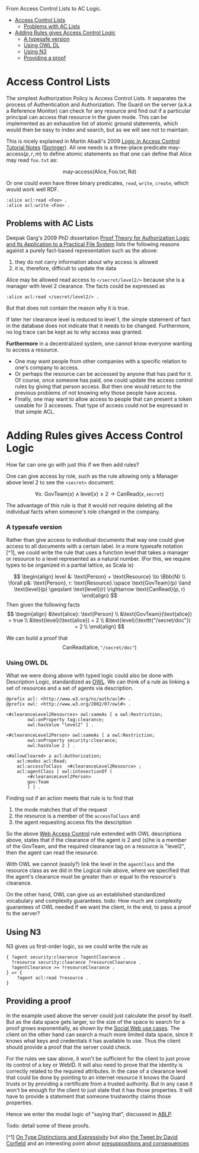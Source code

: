 From Access Control Lists to AC Logic.

- [Access Control Lists](#access-control-lists)
  - [Problems with AC Lists](#problems-with-ac-lists)
- [Adding Rules gives Access Control Logic](#adding-rules-gives-access-control-logic)
    - [A typesafe version](#a-typesafe-version)
    - [Using OWL DL](#using-owl-dl)
  - [Using N3](#using-n3)
  - [Providing a proof](#providing-a-proof)


# Access Control Lists 

The simplest Authorization Policy is Access Control Lists. It separates the process of Authentication and Authorization. The Guard on the server (a.k.a a Reference Monitor) can check for any resource and find out if a particular principal can access that resource in the given mode.
This can be implemented as an exhaustive list of atomic ground statements, which would then be easy to index and search, but as we will see not to maintain.

This is nicely explained in Martin Abadi's 2009 [Logic in Access Control Tutorial Notes](https://users.soe.ucsc.edu/~abadi/Papers/fosad-acllogic.pdf) ([Springer](https://link.springer.com/chapter/10.1007/978-3-642-03829-7_5)). All one needs is a three-place predicate $\text{may-access}(p, r, m)$ to define atomic statements so that one can define that Alice may read `foo.txt` as: 

$$
\text{may-access}(\text{Alice}, \text{Foo.txt}, \text{Rd})
$$

Or one could even have three binary predicates, `read`, `write`, `create`, which would work well RDF.

```Turtle
:alice acl:read <Foo> .
:alice acl:write <Foo> .
```

## Problems with AC Lists

Deepak Garg's 2009 PhD dissertation [Proof Theory for Authorization Logic and Its Application to a Practical File System](https://people.mpi-sws.org/~dg/papers/papers.html#theses) lists the following reasons against a purely fact-based representation such as
the above:
1. they do not carry information about why access is allowed
2. it is, therefore, difficult to update the data

Alice may be allowed read access to `</secret/level2/>` because she is a manager with level 2 clearance. The facts could be expressed as

```turtle
:alice acl:read </secret/level2/> .
```

But that does not contain the reason why it is true.

If later her clearance level is reduced to level 1, the simple statement of fact in the database does not indicate that it needs to be changed. Furthermore, no log trace can be kept as to why access was granted.

**Furthermore** in a decentralized system, one cannot know everyone wanting to access a resource. 
* One may want people from other companies with a specific relation to one's company to access. 
* Or perhaps the resource can be accessed by anyone that has paid for it. Of course, once someone has paid, one could update the access control rules by giving that person access. But then one would return to the previous problems of not knowing why those people have access.
* Finally, one may want to allow access to people that can present a token useable for 3 accesses. That type of access could not be expressed in that simple ACL.

# Adding Rules gives Access Control Logic

How far can one go with just this if we then add rules?

One can give access by role, such as the rule allowing only a Manager above level 2 to see the `<secret>` document.

$$
\forall x. \text{ GovTeam}(x) \land \text{level}(x) \geqslant 2 \rightarrow \text{CanRead}(x, \texttt{secret}) 
$$

The advantage of this rule is that it would not require deleting all the individual facts when someone's role changed in the company.

### A typesafe version

Rather than give access to individual documents that way one could give access to all documents with a certain label.
In a more typesafe notation [^1], we could write the rule that uses a function $\text{level}$ that takes a manager or resource to a level represented as a natural number. (For this, we require types to be organized in a partial lattice, as Scala is)

$$
\begin{align}
level &: \text{Person} + \text{Resource} \to \Bbb{N} \\
\forall p&: \text{Person}, r: \text{Resource}.\space \text{GovTeam}(p) \land \text{level}(p) \geqslant \text{level}(r) \rightarrow \text{CanRead}(p, r)
\end{align}
$$
Then given the following facts
$$
\begin{align}
&\text{alice}: \text{Person} \\
&\text{GovTeam}(\text{alice}) = true \\
&\text{level}(\text{alice}) = 2 \\
&\text{level}(\texttt{"/secret/doc"}) = 2 \\
\end{align}
$$

We can build a proof that 
$$\text{CanRead}(\text{alice}, \texttt{"/secret/doc"})$$

### Using OWL DL

What we were doing above with typed logic could also be
done with Description Logic, standardized as [OWL](https://www.w3.org/TR/owl2-primer/). 
We can think of a rule as
linking a set of resources and a set of agents via description.

```turtle
@prefix acl: <http://www.w3.org/ns/auth/acl#> .
@prefix owl: <http://www.w3.org/2002/07/owl#> .

<#clearanceLevel2Resources> owl:sameAs [ a owl:Restriction;
        owl:onProperty tag:clearance;
        owl:hasValue "level2" ] .

<#clearanceLevel2Person> owl:sameAs [ a owl:Restriction;
        owl:onProperty security:clearance;
        owl:hasValue 2 ] . 

<#allowCleared> a acl:Authorization;
    acl:modes acl:Read;
    acl:accessToClass  <#clearanceLevel2Resource> ;
    acl:agentClass [ owl:intesectionOf (
        <#clearanceLevel2Person>
        gov:Team
        ) ] .
```

 Finding out if an action meets that rule is to find that
1. the mode matches that of the request
2. the resource is a member of the `accessToClass` and 
3. the agent requesting access fits the description

So the above [Web Access Control](https://solidproject.org/TR/wac) rule extended with OWL descriptions above, states that if the clearance of the agent is 2 and (s)he is a member of the GovTeam, and the required clearance tag on a resource is "level2", then the agent can read the resource.

With OWL we cannot (easily?) link the level in the `agentClass` and the resource class as we did in the Logical rule above, where we specified that the agent's clearance must be greater than or equal to the resource's clearance.

On the other hand, OWL can give us an established standardized vocabulary and complexity guarantees.
todo: How much are complexity guarantees of OWL needed if we want the client, in the end, to pass a proof to the server?


## Using N3

N3 gives us first-order logic, so we could write the rule as

```turtle
{ ?agent security:clearance ?agentClearance .
  ?resource security:clearance ?resourceClearance .
  ?agentClearance >= ?resourceClearance .
} => {
    ?agent acl:read ?resource .
}
```

## Providing a proof

In the example used above the server could just calculate the proof by itself. But as the data space gets larger, so the size of the space to search for a proof grows exponentially, as shown by the  [Social Web use cases](../UseCases/Foaf.md). The client on the other hand can search a much more limited data space, since it knows what keys and credentials it has available to use. Thus the client should provide a proof that the server could check.

For the rules we saw above, it won't be sufficient for the client to just prove its control of a key or WebID. It will also need to prove that the identity is correctly related to the required attributes. In the case of a clearance level that could be done by pointing to an internet resource it knows the Guard trusts or by providing a certificate from a trusted authority. But in any case
it won't be enough for the client to just state that it has those properties. It will have to provide a statement that someone trustworthy claims those properties.

Hence we enter the modal logic of "saying that", discussed in [ABLP](ABLP.md).

Todo: detail some of these proofs.


[^1] [On Type Distinctions and Expressivity](https://twitter.com/DavidCorfield8/status/1628815276702670850) but also [the Tweet by David Corfield](https://twitter.com/DavidCorfield8/status/1628815276702670850) and an interesting point about [presuppositions and consequences](https://twitter.com/DavidCorfield8/status/1689631794604523523)










